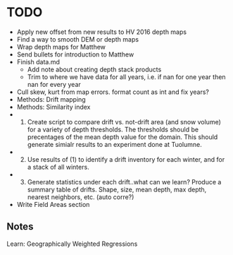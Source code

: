 # TODO

-   Apply new offset from new results to HV 2016 depth maps
-   Find a way to smooth DEM or depth maps
-   Wrap depth maps for Matthew
-   Send bullets for introduction to Matthew
-   Finish data.md
    -   Add note about creating depth stack products
      - Trim to where we have data for all years, i.e. if nan for one year then nan for every year
- Cull skew, kurt from map errors. format count as int and fix years?
-   Methods: Drift mapping
-   Methods: Similarity index
- 1. Create script to compare drift vs. not-drift area (and snow volume) for a variety of depth thresholds. The thresholds should be precentages of the mean depth value for the domain. This should generate simialr results to an experiment done at Tuolumne.
- 2. Use results of (1) to identify a drift inventory for each winter, and for a stack of all winters.
- 3. Generate statistics under each drift..what can we learn? Produce a summary table of drifts. Shape, size, mean depth, max depth, nearest neighbors, etc. (auto corre?)
-   Write Field Areas section

## Notes
Learn: Geographically Weighted Regressions
